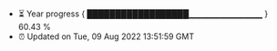 - ⏳ Year progress { ██████████████████▁▁▁▁▁▁▁▁▁▁▁▁ } 60.43 %
- ⏰ Updated on Tue, 09 Aug 2022 13:51:59 GMT


